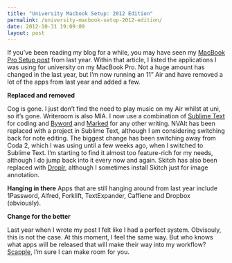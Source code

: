 ```yaml
---
title: "University Macbook Setup: 2012 Edition"
permalink: /university-macbook-setup-2012-edition/
date: 2012-10-31 19:09:09
layout: post
---
```


If you’ve been reading my blog for a while, you may have seen my [MacBook Pro Setup post](http://therobb.com/my-macbook-pro-setup-for-university/) from last year. Within that article, I listed the applications I was using for university on my MacBook Pro. Not a huge amount has changed in the last year, but I’m now running an 11” Air and have removed a lot of the apps from last year and added a few. 

**Replaced and removed**

Cog is gone. I just don’t find the need to play music on my Air whilst at uni, so it’s gone. Writeroom is also MIA. I now use a combination of [Sublime Text](http://www.sublimetext.com/) for coding and [Byword](http://bywordapp.com/) and [Marked](http://markedapp.com/) for any other writing. NVAlt has been replaced with a project in Sublime Text, although I am considering switching back for note editing. The biggest change has been switching away from Coda 2, which I was using until a few weeks ago, when I switched to Sublime Text. I’m starting to find it almost too feature-rich for my needs, although I do jump back into it every now and again. Skitch has also been replaced with [Droplr](https://droplr.com/hello), although I sometimes install Skitch just for image annotation.

**Hanging in there** Apps that are still hanging around from last year include 1Password, Alfred, Forklift, TextExpander, Caffiene and Dropbox (obviously). 

**Change for the better**

Last year when I wrote my post I felt like I had a perfect system. Obvisouly, this is not the case. At this moment, I feel the same way. But who knows what apps will be released that will make their way into my workflow? [Scapple](http://www.literatureandlatte.com/forum/viewtopic.php?f=42&t=20396&start=0&sid=d1fc3900f9cda28f595c347dd6810351), I’m sure I can make room for you.